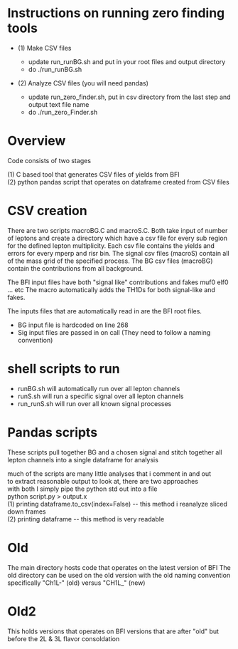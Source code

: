 # Instructions on running zero finding tools
- (1) Make CSV files
	- update run_runBG.sh and put in your root files and output directory
	- do ./run_runBG.sh
	
- (2) Analyze CSV files (you will need pandas)
	- update run_zero_finder.sh, put in csv directory from the last step and output text file name
	- do ./run_zero_Finder.sh  


# Overview
Code consists of two stages

(1) C based tool that generates CSV files of yields from BFI <br/>
(2) python pandas script that operates on dataframe created from CSV files <br/>

# CSV creation
There are two scripts macroBG.C and macroS.C. Both take input of number of leptons
and create a directory which have a csv file for every sub region for the defined
lepton multiplicity. Each csv file contains the yields and errors for every mperp and
risr bin. The signal csv files (macroS) contain all of the mass grid of the specified
process. The BG csv files (macroBG) contain the contributions from all background.

The BFI input files have both "signal like" contributions and fakes muf0 elf0 ... etc
The macro automatically adds the TH1Ds for both signal-like and fakes.

The inputs files that are automatically read in are the BFI root files.
- BG input file is hardcoded on line 268
- Sig input files are passed in on call (They need to follow a naming convention)

# shell scripts to run
- runBG.sh will automatically run over all lepton channels
- runS.sh will run a specific signal over all lepton channels
- run_runS.sh will run over all known signal processes


# Pandas scripts
These scripts pull together BG and a chosen signal and stitch together all lepton channels
into a single dataframe for analysis

much of the scripts are many little analyses that i comment in and out<br/>
to extract reasonable output to look at, there are two approaches<br/>
with both I simply pipe the python std out into a file<br/>
python script.py > output.x<br/>
(1) printing dataframe.to_csv(index=False) -- this method i reanalyze sliced down frames<br/>
(2) printing dataframe -- this method is very readable<br/>

# Old 
The main directory hosts code that operates on the latest version of BFI
The old directory can be used on the old version with the old naming convention
specifically "Ch1L-" (old) versus "CH1L_" (new)

# Old2
This holds versions that operates on BFI versions that are after "old" but before the 2L & 3L flavor consoldation
